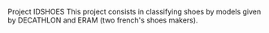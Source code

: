 Project IDSHOES
This project consists in classifying shoes by models given by DECATHLON and ERAM (two french's shoes makers).

